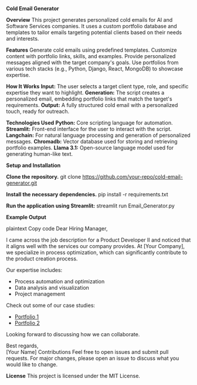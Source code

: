 **Cold Email Generator**

**Overview**
This project generates personalized cold emails for AI and Software Services companies.
It uses a custom portfolio database and templates to tailor emails targeting potential clients based on their needs and interests.

**Features**
Generate cold emails using predefined templates.
Customize content with portfolio links, skills, and examples.
Provide personalized messages aligned with the target company's goals.
Use portfolios from various tech stacks (e.g., Python, Django, React, MongoDB) to showcase expertise.

**How It Works**
**Input:** The user selects a target client type, role, and specific expertise they want to highlight.
**Generation:** The script creates a personalized email, embedding portfolio links that match the target's requirements.
**Output:** A fully structured cold email with a personalized touch, ready for outreach.

**Technologies Used**
**Python:** Core scripting language for automation.
**Streamlit:** Front-end interface for the user to interact with the script.
**Langchain:** For natural language processing and generation of personalized messages.
**Chromadb:** Vector database used for storing and retrieving portfolio examples.
**Llama 3.1:** Open-source language model used for generating human-like text.

**Setup and Installation**

**Clone the repository.**
git clone https://github.com/your-repo/cold-email-generator.git

**Install the necessary dependencies.**
pip install -r requirements.txt

**Run the application using Streamlit:**
streamlit run Email_Generator.py

**Example Output**

plaintext
Copy code
Dear Hiring Manager,

I came across the job description for a Product Developer II and noticed that it aligns well with the services our company provides.
At [Your Company], we specialize in process optimization, which can significantly contribute to the product creation process.

Our expertise includes:
- Process automation and optimization
- Data analysis and visualization
- Project management

Check out some of our case studies:
- [Portfolio 1](https://example.com)
- [Portfolio 2](https://example.com)

Looking forward to discussing how we can collaborate.

Best regards,  
[Your Name]
Contributions
Feel free to open issues and submit pull requests. For major changes, please open an issue to discuss what you would like to change.



**License**
This project is licensed under the MIT License.

